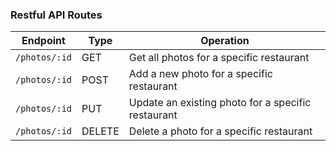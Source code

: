 ### Restful API Routes

| Endpoint      | Type   | Operation                                         |
|---------------|--------|---------------------------------------------------|
| `/photos/:id`| GET    | Get all photos for a specific restaurant         |
| `/photos/:id`| POST   | Add a new photo for a specific restaurant     |
| `/photos/:id`| PUT    | Update an existing photo for a specific restaurant |
| `/photos/:id`| DELETE | Delete a photo for a specific restaurant         |
